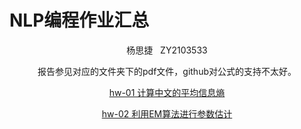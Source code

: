 # NLP编程作业汇总

<center>杨思捷&nbsp&nbsp&nbspZY2103533<center/>

报告参见对应的文件夹下的pdf文件，github对公式的支持不太好。

[hw-01 计算中文的平均信息熵](hw01/readme.md)

[hw-02 利用EM算法进行参数估计](hw02/readme.md)